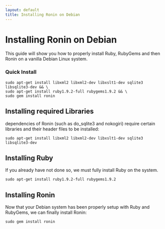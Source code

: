 ```yaml
---
layout: default
title: Installing Ronin on Debian
---
```


# Installing Ronin on Debian

This guide will show you how to properly install Ruby, RubyGems and then
Ronin on a vanilla Debian Linux system.

### Quick Install

    sudo apt-get install libxml2 libxml2-dev libxslt1-dev sqlite3 libsqlite3-dev && \
    sudo apt-get install ruby1.9.2-full rubygems1.9.2 && \
    sudo gem install ronin

## Installing required Libraries

dependencies of Ronin (such as do_sqlite3 and nokogiri) require certain
libraries and their header files to be installed:

    sudo apt-get install libxml2 libxml2-dev libxslt1-dev sqlite3 libsqlite3-dev

## Installing Ruby

If you already have not done so, we must fully install Ruby on the system.

    sudo apt-get install ruby1.9.2-full rubygems1.9.2

## Installing Ronin

Now that your Debian system has been properly setup with Ruby and RubyGems,
we can finally install Ronin:

    sudo gem install ronin

